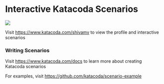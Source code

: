 # Interactive Katacoda Scenarios

[![](http://shields.katacoda.com/katacoda/shivamv/count.svg)](https://www.katacoda.com/shivamv "Get your profile on Katacoda.com")

Visit https://www.katacoda.com/shivamv to view the profile and interactive scenarios

### Writing Scenarios
Visit https://www.katacoda.com/docs to learn more about creating Katacoda scenarios

For examples, visit https://github.com/katacoda/scenario-example
